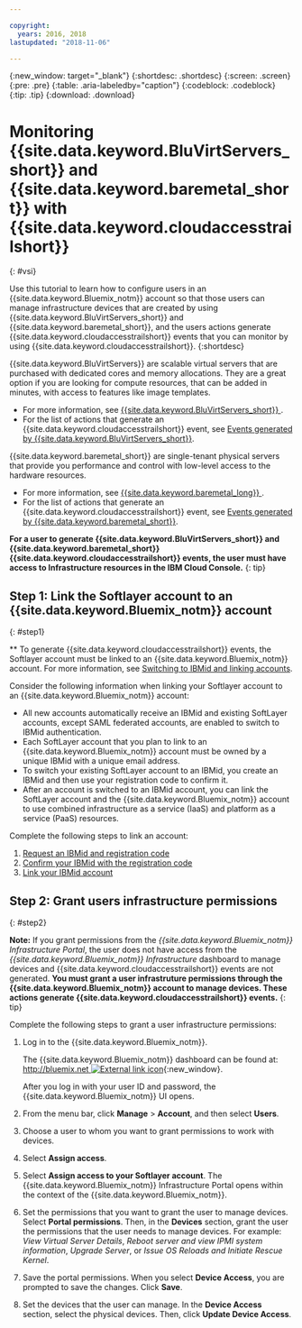 ```yaml
---

copyright:
  years: 2016, 2018
lastupdated: "2018-11-06"

---
```


{:new_window: target="_blank"}
{:shortdesc: .shortdesc}
{:screen: .screen}
{:pre: .pre}
{:table: .aria-labeledby="caption"}
{:codeblock: .codeblock}
{:tip: .tip}
{:download: .download}


# Monitoring {{site.data.keyword.BluVirtServers_short}} and {{site.data.keyword.baremetal_short}} with {{site.data.keyword.cloudaccesstrailshort}}
{: #vsi}

Use this tutorial to learn how to configure users in an {{site.data.keyword.Bluemix_notm}} account so that those users can manage infrastructure devices that are created by using {{site.data.keyword.BluVirtServers_short}} and {{site.data.keyword.baremetal_short}}, and the users actions generate {{site.data.keyword.cloudaccesstrailshort}} events that you can monitor by using {{site.data.keyword.cloudaccesstrailshort}}.
{:shortdesc}

{{site.data.keyword.BluVirtServers}} are scalable virtual servers that are purchased with dedicated cores and memory allocations. They are a great option if you are looking for compute resources, that can be added in minutes, with access to features like image templates. 
* For more information, see [{{site.data.keyword.BluVirtServers_short}} ](/docs/vsi?topic=virtual-servers-about-virtual-servers#about-virtual-servers). 
* For the list of actions that generate an {{site.data.keyword.cloudaccesstrailshort}} event, see [Events generated by {{site.data.keyword.BluVirtServers_short}}](/docs/vsi?topic=virtual-servers-at_events#at_events).

{{site.data.keyword.baremetal_short}} are single-tenant physical servers that provide you performance and control with low-level access to the hardware resources. 
* For more information, see [{{site.data.keyword.baremetal_long}} ](/docs/bare-metal?topic=bare-metal-about#about).
* For the list of actions that generate an {{site.data.keyword.cloudaccesstrailshort}} event, see [Events generated by {{site.data.keyword.baremetal_short}}](/docs/bare-metal?topic=bare-metal-at_events#at_events).

**For a user to generate {{site.data.keyword.BluVirtServers_short}} and {{site.data.keyword.baremetal_short}} {{site.data.keyword.cloudaccesstrailshort}} events, the user must have access to Infrastructure resources in the IBM Cloud Console.**
{: tip}

## Step 1: Link the Softlayer account to an {{site.data.keyword.Bluemix_notm}} account
{: #step1}

** To generate {{site.data.keyword.cloudaccesstrailshort}} events, the Softlayer account must be linked to an {{site.data.keyword.Bluemix_notm}} account. For more information, see [Switching to IBMid and linking accounts](/docs/account?topic=account-unifyingaccounts#link_user_accounts).

Consider the following information when linking your Softlayer account to an {{site.data.keyword.Bluemix_notm}} account:
* All new accounts automatically receive an IBMid and existing SoftLayer accounts, except SAML federated accounts, are enabled to switch to IBMid authentication.
* Each SoftLayer account that you plan to link to an {{site.data.keyword.Bluemix_notm}} account must be owned by a unique IBMid with a unique email address.
* To switch your existing SoftLayer account to an IBMid, you create an IBMid and then use your registration code to confirm it.
* After an account is switched to an IBMid account, you can link the SoftLayer account and the {{site.data.keyword.Bluemix_notm}} account to use combined infrastructure as a service (IaaS) and platform as a service (PaaS) resources. 

Complete the following steps to link an account:
1. [Request an IBMid and registration code](/docs/account?topic=account-unifyingaccounts#reqIBMidandregcode)
2. [Confirm your IBMid with the registration code](/docs/account?topic=account-unifyingaccounts#confIBMiduseregcode)
3. [Link your IBMid account](/docs/account?topic=account-unifyingaccounts#link_user_account)


## Step 2: Grant users infrastructure permissions
{: #step2}

**Note:** If you grant permissions from the *{{site.data.keyword.Bluemix_notm}} Infrastructure Portal*, the user does not have access from the *{{site.data.keyword.Bluemix_notm}} Infrastructure* dashboard to manage devices and {{site.data.keyword.cloudaccesstrailshort}} events are not generated. **You must grant a user infrastruture permissions through the {{site.data.keyword.Bluemix_notm}} account to manage devices. These actions generate {{site.data.keyword.cloudaccesstrailshort}} events.**
{: tip}

Complete the following steps to grant a user infrastructure permissions:

1. Log in to the {{site.data.keyword.Bluemix_notm}}.

    The {{site.data.keyword.Bluemix_notm}} dashboard can be found at: [http://bluemix.net ![External link icon](../../../icons/launch-glyph.svg "External link icon")](http://bluemix.net){:new_window}.
    
	After you log in with your user ID and password, the {{site.data.keyword.Bluemix_notm}} UI opens.

2. From the menu bar, click **Manage** &gt; **Account**, and then select **Users**. 

3. Choose a user to whom you want to grant permissions to work with devices.

4. Select **Assign access**.

5. Select **Assign access to your Softlayer account**. The {{site.data.keyword.Bluemix_notm}} Infrastructure Portal opens within the context of the {{site.data.keyword.Bluemix_notm}}.

6. Set the permissions that you want to grant the user to manage devices. Select **Portal permissions**. Then, in the **Devices** section, grant the user the permissions that the user needs to manage devices. For example: *View Virtual Server Details*, *Reboot server and view IPMI system information*, *Upgrade Server*, or *Issue OS Reloads and Initiate Rescue Kernel*.

7. Save the portal permissions. When you select **Device Access**, you are prompted to save the changes. Click **Save**.

8. Set the devices that the user can manage. In the **Device Access** section, select the physical devices. Then, click **Update Device Access**.





